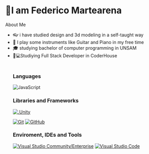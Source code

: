 <h1>👋I am Federico Martearena</h1>
</a>About Me</h2>
<ul>
<li>👓</g-emoji> i have studied design and 3d modeling in a self-taught way</li>
<li>🎼</g-emoji> I play some instruments like Guitar and Piano in my free time</li>
<li>🎓</g-emoji> studying bachelor of computer programming in UNSAM</li>
<li>🧑💻Studiying Full Stack Developer in CoderHouse</li>
<br>
<h2Tech Knowdledge</h2>
<h3>Languages</h3>
<p><img src="https://camo.githubusercontent.com/848defb760c0adff4362c04283f254f633ea8eff177c1640b209429d0e3d7627/68747470733a2f2f696d672e736869656c64732e696f2f62616467652f2d4a6176615363726970742d3333333333333f7374796c653d666c6174266c6f676f3d6a617661736372697074" alt="JavaScript" data-canonical-src="https://img.shields.io/badge/-JavaScript-333333?style=flat&amp;logo=javascript" style="max-width: 100%;"></a></p>
<h3>Libraries and Frameworks</h3>
<p><a target="_blank" rel="noopener noreferrer" href="https://camo.githubusercontent.com/ee221b9e0ec2037514580424c667d4a75dd0d439cee2b9e351e0954add81b65d/68747470733a2f2f696d672e736869656c64732e696f2f62616467652f2d556e6974792d3333333333333f7374796c653d666c6174266c6f676f3d756e697479"><img src="https://camo.githubusercontent.com/ee221b9e0ec2037514580424c667d4a75dd0d439cee2b9e351e0954add81b65d/68747470733a2f2f696d672e736869656c64732e696f2f62616467652f2d556e6974792d3333333333333f7374796c653d666c6174266c6f676f3d756e697479" alt=".Unity" data-canonical-src="https://img.shields.io/badge/-Unity-333333?style=flat&amp;logo=unity" style="max-width: 100%;"></a></a></p>
<h3Infrastructure and DevOps</h3>
<p><a target="_blank" rel="noopener noreferrer" href="https://camo.githubusercontent.com/3ea1c940cc08da19f16d17ca0c4704397dac1f12a1bb73f1174ae504c3e80a85/68747470733a2f2f696d672e736869656c64732e696f2f62616467652f2d4769742d3333333333333f7374796c653d666c6174266c6f676f3d676974"><img src="https://camo.githubusercontent.com/3ea1c940cc08da19f16d17ca0c4704397dac1f12a1bb73f1174ae504c3e80a85/68747470733a2f2f696d672e736869656c64732e696f2f62616467652f2d4769742d3333333333333f7374796c653d666c6174266c6f676f3d676974" alt="Git" data-canonical-src="https://img.shields.io/badge/-Git-333333?style=flat&amp;logo=git" style="max-width: 100%;"></a>
<a target="_blank" rel="noopener noreferrer" href="https://camo.githubusercontent.com/544426317a6c6226b7f6b3367232378ea367aa5001a41da4f302a77f9959909f/68747470733a2f2f696d672e736869656c64732e696f2f62616467652f2d4769744875622d3333333333333f7374796c653d666c6174266c6f676f3d676974687562"><img src="https://camo.githubusercontent.com/544426317a6c6226b7f6b3367232378ea367aa5001a41da4f302a77f9959909f/68747470733a2f2f696d672e736869656c64732e696f2f62616467652f2d4769744875622d3333333333333f7374796c653d666c6174266c6f676f3d676974687562" alt="GitHub" data-canonical-src="https://img.shields.io/badge/-GitHub-333333?style=flat&amp;logo=github" style="max-width: 100%;"></a></p>
<h3>Enviroment, IDEs and Tools</h3>
<p><a target="_blank" rel="noopener noreferrer" href="https://camo.githubusercontent.com/a789316134d02759447acc26a8c4853715563f03ad9fa9805ac055a13deaac75/68747470733a2f2f696d672e736869656c64732e696f2f62616467652f2d56697375616c25323053747564696f2d3333333333333f7374796c653d666c6174266c6f676f3d76697375616c2d73747564696f2d636f6465266c6f676f436f6c6f723d376531306363"><img src="https://camo.githubusercontent.com/a789316134d02759447acc26a8c4853715563f03ad9fa9805ac055a13deaac75/68747470733a2f2f696d672e736869656c64732e696f2f62616467652f2d56697375616c25323053747564696f2d3333333333333f7374796c653d666c6174266c6f676f3d76697375616c2d73747564696f2d636f6465266c6f676f436f6c6f723d376531306363" alt="Visual Studio Community/Enterprise" data-canonical-src="https://img.shields.io/badge/-Visual%20Studio-333333?style=flat&amp;logo=visual-studio-code&amp;logoColor=7e10cc" style="max-width: 100%;"></a>
<a target="_blank" rel="noopener noreferrer" href="https://camo.githubusercontent.com/194ae9b0be9bfd4caedab16de320d3987f4c144112461590a206262d21eb769b/68747470733a2f2f696d672e736869656c64732e696f2f62616467652f2d56697375616c25323053747564696f253230436f64652d3333333333333f7374796c653d666c6174266c6f676f3d76697375616c2d73747564696f2d636f6465266c6f676f436f6c6f723d303037414343"><img src="https://camo.githubusercontent.com/194ae9b0be9bfd4caedab16de320d3987f4c144112461590a206262d21eb769b/68747470733a2f2f696d672e736869656c64732e696f2f62616467652f2d56697375616c25323053747564696f253230436f64652d3333333333333f7374796c653d666c6174266c6f676f3d76697375616c2d73747564696f2d636f6465266c6f676f436f6c6f723d303037414343" alt="Visual Studio Code" data-canonical-src="https://img.shields.io/badge/-Visual%20Studio%20Code-333333?style=flat&amp;logo=visual-studio-code&amp;logoColor=007ACC" style="max-width: 100%;"></a></p>
